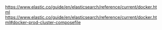 https://www.elastic.co/guide/en/elasticsearch/reference/current/docker.html
https://www.elastic.co/guide/en/elasticsearch/reference/current/docker.html#docker-prod-cluster-composefile
